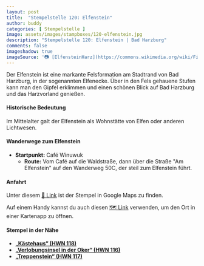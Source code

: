 ```yaml
---
layout: post
title:  "Stempelstelle 120: Elfenstein"
author: buddy
categories: [ Stempelstelle ]
image: assets/images/stampboxes/120-elfenstein.jpg
description: "Stempelstelle 120: Elfenstein | Bad Harzburg"
comments: false
imageshadow: true
imageSource: '📷 [ElfensteinHarz](https://commons.wikimedia.org/wiki/File:ElfensteinHarz.jpg) von <a href="//commons.wikimedia.org/wiki/User:BRFBlake" title="User:BRFBlake">BRFBlake</a> unter Lizenz [CC BY-SA 3.0](https://creativecommons.org/licenses/by-sa/3.0)'
---
```


Der Elfenstein ist eine markante Felsformation am Stadtrand von Bad Harzburg, in der sogenannten Elfenecke. Über in den Fels gehauene Stufen kann man den Gipfel erklimmen und einen schönen Blick auf Bad Harzburg und das Harzvorland genießen. 

#### Historische Bedeutung

Im Mittelalter galt der Elfenstein als Wohnstätte von Elfen oder anderen Lichtwesen. 

#### Wanderwege zum Elfenstein

- **Startpunkt:** Café Winuwuk
  - **Route:** Vom Café auf die Waldstraße, dann über die Straße "Am Elfenstein" auf den Wanderweg 50C, der steil zum Elfenstein führt. 

#### Anfahrt

Unter diesem [📍 Link](https://www.google.com/maps/dir/?api=1&origin=&destination=51.87910%2C%2010.52723) ist der Stempel in Google Maps zu finden.

<div class="android-only">
  Auf einem Handy kannst du auch diesen 
  <a href="geo:51.87910,10.52723">🗺️ Link</a> 
  verwenden, um den Ort in einer Kartenapp zu öffnen.
  <p></p>
</div>

#### Stempel in der Nähe

- [**„Kästehaus“ (HWN 118)**](/stempelstelle-118-kaestehaus)
- [**„Verlobungsinsel in der Oker“ (HWN 116)**](/stempelstelle-116-verlobungsinsel-in-der-oker)
- [**„Treppenstein“ (HWN 117)**](/stempelstelle-117-treppenstein)

